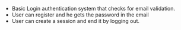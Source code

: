 * Basic Login authentication system that checks for email validation.
* User can register and he gets the password in the email
* User can create a session and end it by logging out.